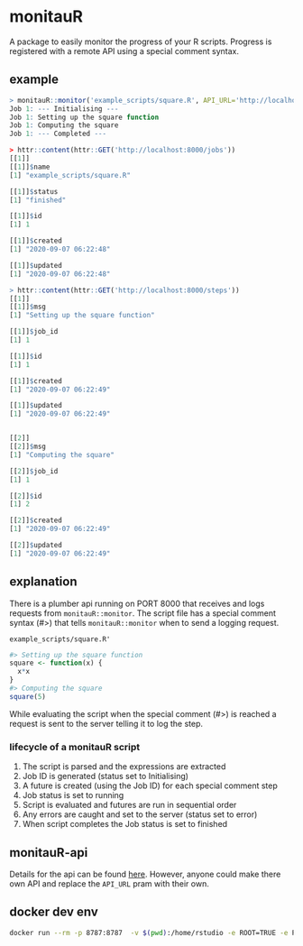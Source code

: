# monitauR

A package to easily monitor the progress of your R scripts. Progress is registered with a remote API using a special comment syntax.

## example 

```R
> monitauR::monitor('example_scripts/square.R', API_URL='http://localhost:8000/')
Job 1: --- Initialising ---
Job 1: Setting up the square function
Job 1: Computing the square
Job 1: --- Completed ---

> httr::content(httr::GET('http://localhost:8000/jobs'))
[[1]]
[[1]]$name
[1] "example_scripts/square.R"

[[1]]$status
[1] "finished"

[[1]]$id
[1] 1

[[1]]$created
[1] "2020-09-07 06:22:48"

[[1]]$updated
[1] "2020-09-07 06:22:48"

> httr::content(httr::GET('http://localhost:8000/steps'))
[[1]]
[[1]]$msg
[1] "Setting up the square function"

[[1]]$job_id
[1] 1

[[1]]$id
[1] 1

[[1]]$created
[1] "2020-09-07 06:22:49"

[[1]]$updated
[1] "2020-09-07 06:22:49"


[[2]]
[[2]]$msg
[1] "Computing the square"

[[2]]$job_id
[1] 1

[[2]]$id
[1] 2

[[2]]$created
[1] "2020-09-07 06:22:49"

[[2]]$updated
[1] "2020-09-07 06:22:49"
```

## explanation 

There is a plumber api running on PORT 8000 that receives and logs requests from `monitauR::monitor`. The script file has a special comment syntax (#>) that tells `monitauR::monitor` when to send a logging request. 

`example_scripts/square.R'`

```R
#> Setting up the square function
square <- function(x) {
  x*x
}
#> Computing the square
square(5)
```

While evaluating the script when the special comment (#>) is reached a request is sent to the server telling it to log the step.

### lifecycle of a monitauR script

1. The script is parsed and the expressions are extracted
2. Job ID is generated (status set to Initialising)
3. A future is created (using the Job ID) for each special comment step
4. Job status is set to running
5. Script is evaluated and futures are run in sequential order 
6. Any errors are caught and set to the server (status set to error)
6. When script completes the Job status is set to finished

## monitauR-api

Details for the api can be found [here](https://github.com/Wytamma/monitauR/tree/master/monitauR-api). However, anyone could make there own API and replace the `API_URL` pram with their own.

## docker dev env

```bash
docker run --rm -p 8787:8787  -v $(pwd):/home/rstudio -e ROOT=TRUE -e PASSWORD=yourpasswordhere rocker/rstudio
```


